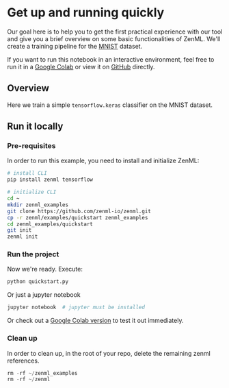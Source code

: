 # Get up and running quickly
Our goal here is to help you to get the first practical experience with our tool and give you a brief overview on some basic functionalities of ZenML. We'll create a training pipeline for the [MNIST](http://yann.lecun.com/exdb/mnist/) dataset.

If you want to run this notebook in an interactive environment, feel free to run it in a [Google Colab](https://colab.research.google.com/github/zenml-io/zenml/blob/main/examples/quickstart/quickstart.ipynb) or view it on [GitHub](https://github.com/zenml-io/zenml/tree/main/examples/quickstart) directly.

## Overview
Here we train a simple `tensorflow.keras` classifier on the MNIST dataset.

## Run it locally

### Pre-requisites
In order to run this example, you need to install and initialize ZenML:

```bash
# install CLI
pip install zenml tensorflow

# initialize CLI
cd ~
mkdir zenml_examples
git clone https://github.com/zenml-io/zenml.git
cp -r zenml/examples/quickstart zenml_examples
cd zenml_examples/quickstart
git init
zenml init
```

### Run the project
Now we're ready. Execute:

```bash
python quickstart.py
```

Or just a jupyter notebook
```bash
jupyter notebook  # jupyter must be installed
```

Or check out a [Google Colab version](https://colab.research.google.com/github/zenml-io/zenml/blob/main/examples/quickstart/quickstart.ipynb) to test it out immediately.

### Clean up
In order to clean up, in the root of your repo, delete the remaining zenml references.

```python
rm -rf ~/zenml_examples
rm -rf ~/zenml
```
